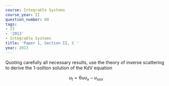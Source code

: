 ```yaml
---
course: Integrable Systems
course_year: II
question_number: 80
tags:
- II
- '2013'
- Integrable Systems
title: 'Paper 1, Section II, C '
year: 2013
---
```




Quoting carefully all necessary results, use the theory of inverse scattering to derive the 1-soliton solution of the $\mathrm{KdV}$ equation

$$u_{t}=6 u u_{x}-u_{x x x}$$